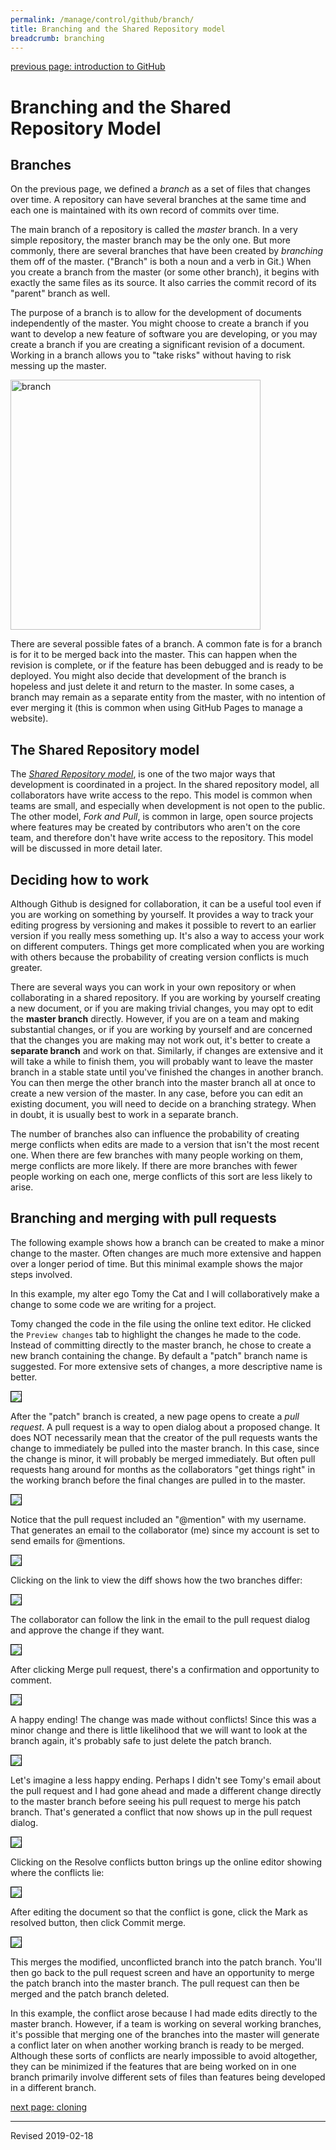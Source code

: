 ```yaml
---
permalink: /manage/control/github/branch/
title: Branching and the Shared Repository model
breadcrumb: branching
---
```


[previous page: introduction to GitHub](../intro/)

# Branching and the Shared Repository Model

## Branches

On the previous page, we defined a *branch* as a set of files that changes over time.  A repository can have several branches at the same time and each one is maintained with its own record of commits over time.  

The main branch of a repository is called the *master* branch.  In a very simple repository, the master branch may be the only one.  But more commonly, there are several branches that have been created by *branching* them off of the master.  ("Branch" is both a noun and a verb in Git.)  When you create a branch from the master (or some other branch), it begins with exactly the same files as its source.  It also carries the commit record of its "parent" branch as well.  

The purpose of a branch is to allow for the development of documents independently of the master.  You might choose to create a branch if you want to develop a new feature of software you are developing, or you may create a branch if you are creating a significant revision of a document.  Working in a branch allows you to "take risks" without having to risk messing up the master.  

<img src="../../images-branch/branch-diagram.jpg" alt="branch" width="400"/>

There are several possible fates of a branch.  A common fate is for a branch is for it to be merged back into the master.  This can happen when the revision is complete, or if the feature has been debugged and is ready to be deployed.  You might also decide that development of the branch is hopeless and just delete it and return to the master.  In some cases, a branch may remain as a separate entity from the master, with no intention of ever merging it (this is common when using GitHub Pages to manage a website).  

## The Shared Repository model

The *[Shared Repository model](https://help.github.com/articles/about-collaborative-development-models/)*, is one of the two major ways that development is coordinated in a project.  In the shared repository model, all collaborators have write access to the repo.  This model is common when teams are small, and especially when development is not open to the public.  The other model, *Fork and Pull*, is common in large, open source projects where features may be created by contributors who aren't on the core team, and therefore don't have write access to the repository.  This model will be discussed in more detail later.

## Deciding how to work

Although Github is designed for collaboration, it can be a useful tool even if you are working on something by yourself.  It provides a way to track your editing progress by versioning and makes it possible to revert to an earlier version if you really mess something up.  It's also a way to access your work on different computers.  Things get more complicated when you are working with others because the probability of creating version conflicts is much greater.

There are several ways you can work in your own repository or when collaborating in a shared repository.  If you are working by yourself creating a new document, or if you are making trivial changes, you may opt to edit the **master branch** directly.  However, if you are on a team and making substantial changes, or if you are working by yourself and are concerned that the changes you are making may not work out, it's better to create a **separate branch** and work on that.  Similarly, if changes are extensive and it will take a while to finish them, you will probably want to leave the master branch in a stable state until you've finished the changes in another branch.  You can then merge the other branch into the master branch all at once to create a new version of the master.  In any case, before you can edit an existing document, you will need to decide on a branching strategy.  When in doubt, it is usually best to work in a separate branch.

The number of branches also can influence the probability of creating merge conflicts when edits are made to a version that isn't the most recent one. When there are few branches with many people working on them, merge conflicts are more likely.  If there are more branches with fewer people working on each one, merge conflicts of this sort are less likely to arise.

## Branching and merging with pull requests

The following example shows how a branch can be created to make a minor change to the master.  Often changes are much more extensive and happen over a longer period of time.  But this minimal example shows the major steps involved.

In this example, my alter ego Tomy the Cat and I will collaboratively make a change to some code we are writing for a project.  

Tomy changed the code in the file using the online text editor. He clicked the `Preview changes` tab to highlight the changes he made to the code.  Instead of committing directly to the master branch, he chose to create a new branch containing the change.  By default a "patch" branch name is suggested.  For more extensive sets of changes, a more descriptive name is better.

<img src="../images-branch/create-branch-change.png" style="border:1px solid black">

After the "patch" branch is created, a new page opens to create a *pull request*. A pull request is a way to open dialog about a proposed change.  It does NOT necessarily mean that the creator of the pull requests wants the change to immediately be pulled into the master branch.  In this case, since the change is minor, it will probably be merged immediately.  But often pull requests hang around for months as the collaborators "get things right" in the working branch before the final changes are pulled in to the master.   

<img src="../images-branch/create-pull-request.png" style="border:1px solid black">

Notice that the pull request included an "@mention" with my username.  That generates an email to the collaborator (me) since my account is set to send emails for @mentions.

<img src="../images-branch/pull-request-email.png" style="border:1px solid black">

Clicking on the link to view the diff shows how the two branches differ:

<img src="../images-branch/online-diff.png" style="border:1px solid black">

The collaborator can follow the link in the email to the pull request dialog and approve the change if they want.

<img src="../images-branch/branch-pull-request.png" style="border:1px solid black">

After clicking Merge pull request, there's a confirmation and opportunity to comment.

<img src="../images-branch/confirm-merge.png" style="border:1px solid black">

A happy ending! The change was made without conflicts!  Since this was a minor change and there is little likelihood that we will want to look at the branch again, it's probably safe to just delete the patch branch.

<img src="../images-branch/successful-merge.png" style="border:1px solid black">

Let's imagine a less happy ending. Perhaps I didn't see Tomy's email about the pull request and I had gone ahead and made a different change directly to the master branch before seeing his pull request to merge his patch branch.  That's generated a conflict that now shows up in the pull request dialog.

<img src="../images-branch/pull-request-merge-conflict.png" style="border:1px solid black">

Clicking on the Resolve conflicts button brings up the online editor showing where the conflicts lie:

<img src="../images-branch/online-conflict-resolution.png" style="border:1px solid black">

After editing the document so that the conflict is gone, click the Mark as resolved button, then click Commit merge.

<img src="../images-branch/online-conflict-resolved.png" style="border:1px solid black">

This merges the modified, unconflicted branch into the patch branch.  You'll then go back to the pull request screen and have an opportunity to merge the patch branch into the master branch. The pull request can then be merged and the patch branch deleted.

In this example, the conflict arose because I had made edits directly to the master branch.  However, if a team is working on several working branches, it's possible that merging one of the branches into the master will generate a conflict later on when another working branch is ready to be merged.  Although these sorts of conflicts are nearly impossible to avoid altogether, they can be minimized if the features that are being worked on in one branch primarily involve different sets of files than features being developed in a different branch.


[next page: cloning](../clone/)

----
Revised 2019-02-18
